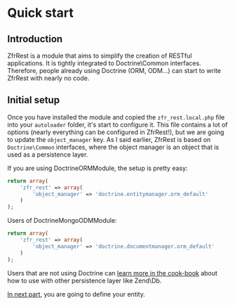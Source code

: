# Quick start

## Introduction

ZfrRest is a module that aims to simplify the creation of RESTful applications. It is tightly integrated to
Doctrine\Common interfaces. Therefore, people already using Doctrine (ORM, ODM…) can start to write ZfrRest with nearly no code.

## Initial setup

Once you have installed the module and copied the `zfr_rest.local.php` file into your `autoloader` folder, it's start
to configure it. This file contains a lot of options (nearly everything can be configured in ZfrRest!), but we are
going to update the `object_manager` key. As I said earlier, ZfrRest is based on `Doctrine\Common` interfaces, where
the object manager is an object that is used as a persistence layer.

If you are using DoctrineORMModule, the setup is pretty easy:

```php
return array(
    'zfr_rest' => array(
        'object_manager' => 'doctrine.entitymanager.orm_default'
    )
);
```

Users of DoctrineMongoODMModule:

```php
return array(
	'zfr_rest' => array(
		'object_manager' => 'doctrine.documentmanager.orm_default'
	)
);
```

Users that are not using Doctrine can [learn more in the cook-book](/../cook-book.md) about how to use with other
persistence layer like Zend\Db.

[In next part](02-define-entity.md), you are going to define your entity.
